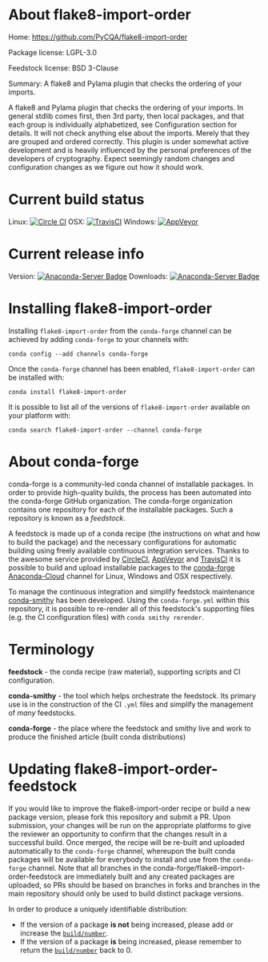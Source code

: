 About flake8-import-order
=========================

Home: https://github.com/PyCQA/flake8-import-order

Package license: LGPL-3.0

Feedstock license: BSD 3-Clause

Summary: A flake8 and Pylama plugin that checks the ordering of your imports.

A flake8 and Pylama plugin that checks the ordering of your imports.
In general stdlib comes first, then 3rd party, then local packages,
and that each group is individually alphabetized, see Configuration
section for details. It will not check anything else about the
imports. Merely that they are grouped and ordered correctly. This
plugin is under somewhat active development and is heavily influenced
by the personal preferences of the developers of cryptography. Expect
seemingly random changes and configuration changes as we figure out
how it should work.


Current build status
====================

Linux: [![Circle CI](https://circleci.com/gh/conda-forge/flake8-import-order-feedstock.svg?style=shield)](https://circleci.com/gh/conda-forge/flake8-import-order-feedstock)
OSX: [![TravisCI](https://travis-ci.org/conda-forge/flake8-import-order-feedstock.svg?branch=master)](https://travis-ci.org/conda-forge/flake8-import-order-feedstock)
Windows: [![AppVeyor](https://ci.appveyor.com/api/projects/status/github/conda-forge/flake8-import-order-feedstock?svg=True)](https://ci.appveyor.com/project/conda-forge/flake8-import-order-feedstock/branch/master)

Current release info
====================
Version: [![Anaconda-Server Badge](https://anaconda.org/conda-forge/flake8-import-order/badges/version.svg)](https://anaconda.org/conda-forge/flake8-import-order)
Downloads: [![Anaconda-Server Badge](https://anaconda.org/conda-forge/flake8-import-order/badges/downloads.svg)](https://anaconda.org/conda-forge/flake8-import-order)

Installing flake8-import-order
==============================

Installing `flake8-import-order` from the `conda-forge` channel can be achieved by adding `conda-forge` to your channels with:

```
conda config --add channels conda-forge
```

Once the `conda-forge` channel has been enabled, `flake8-import-order` can be installed with:

```
conda install flake8-import-order
```

It is possible to list all of the versions of `flake8-import-order` available on your platform with:

```
conda search flake8-import-order --channel conda-forge
```


About conda-forge
=================

conda-forge is a community-led conda channel of installable packages.
In order to provide high-quality builds, the process has been automated into the
conda-forge GitHub organization. The conda-forge organization contains one repository
for each of the installable packages. Such a repository is known as a *feedstock*.

A feedstock is made up of a conda recipe (the instructions on what and how to build
the package) and the necessary configurations for automatic building using freely
available continuous integration services. Thanks to the awesome service provided by
[CircleCI](https://circleci.com/), [AppVeyor](http://www.appveyor.com/)
and [TravisCI](https://travis-ci.org/) it is possible to build and upload installable
packages to the [conda-forge](https://anaconda.org/conda-forge)
[Anaconda-Cloud](http://docs.anaconda.org/) channel for Linux, Windows and OSX respectively.

To manage the continuous integration and simplify feedstock maintenance
[conda-smithy](http://github.com/conda-forge/conda-smithy) has been developed.
Using the ``conda-forge.yml`` within this repository, it is possible to re-render all of
this feedstock's supporting files (e.g. the CI configuration files) with ``conda smithy rerender``.


Terminology
===========

**feedstock** - the conda recipe (raw material), supporting scripts and CI configuration.

**conda-smithy** - the tool which helps orchestrate the feedstock.
                   Its primary use is in the construction of the CI ``.yml`` files
                   and simplify the management of *many* feedstocks.

**conda-forge** - the place where the feedstock and smithy live and work to
                  produce the finished article (built conda distributions)


Updating flake8-import-order-feedstock
======================================

If you would like to improve the flake8-import-order recipe or build a new
package version, please fork this repository and submit a PR. Upon submission,
your changes will be run on the appropriate platforms to give the reviewer an
opportunity to confirm that the changes result in a successful build. Once
merged, the recipe will be re-built and uploaded automatically to the
`conda-forge` channel, whereupon the built conda packages will be available for
everybody to install and use from the `conda-forge` channel.
Note that all branches in the conda-forge/flake8-import-order-feedstock are
immediately built and any created packages are uploaded, so PRs should be based
on branches in forks and branches in the main repository should only be used to
build distinct package versions.

In order to produce a uniquely identifiable distribution:
 * If the version of a package **is not** being increased, please add or increase
   the [``build/number``](http://conda.pydata.org/docs/building/meta-yaml.html#build-number-and-string).
 * If the version of a package **is** being increased, please remember to return
   the [``build/number``](http://conda.pydata.org/docs/building/meta-yaml.html#build-number-and-string)
   back to 0.
